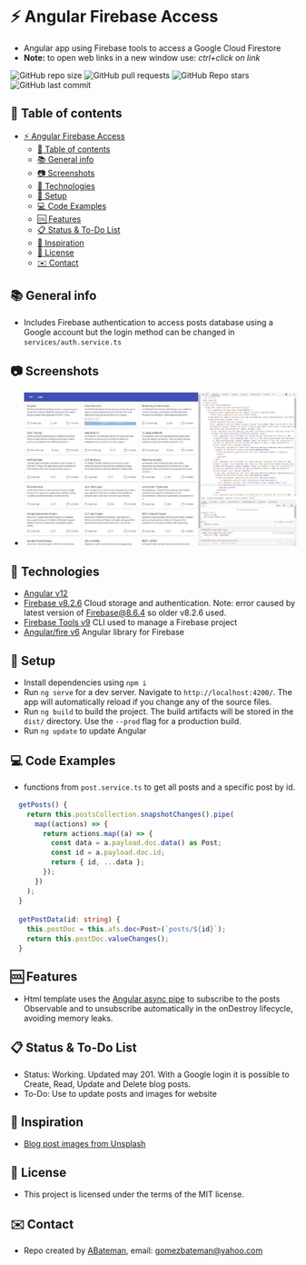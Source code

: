 # :zap: Angular Firebase Access

* Angular app using Firebase tools to access a Google Cloud Firestore
* **Note:** to open web links in a new window use: _ctrl+click on link_

![GitHub repo size](https://img.shields.io/github/repo-size/AndrewJBateman/angular-firebase-access?style=plastic)
![GitHub pull requests](https://img.shields.io/github/issues-pr/AndrewJBateman/angular-firebase-access?style=plastic)
![GitHub Repo stars](https://img.shields.io/github/stars/AndrewJBateman/angular-firebase-access?style=plastic)
![GitHub last commit](https://img.shields.io/github/last-commit/AndrewJBateman/angular-firebase-access?style=plastic)

## :page_facing_up: Table of contents

* [:zap: Angular Firebase Access](#zap-angular-firebase-access)
  * [:page_facing_up: Table of contents](#page_facing_up-table-of-contents)
  * [:books: General info](#books-general-info)
  * [:camera: Screenshots](#camera-screenshots)
  * [:signal_strength: Technologies](#signal_strength-technologies)
  * [:floppy_disk: Setup](#floppy_disk-setup)
  * [:computer: Code Examples](#computer-code-examples)
  * [:cool: Features](#cool-features)
  * [:clipboard: Status & To-Do List](#clipboard-status--to-do-list)
  * [:clap: Inspiration](#clap-inspiration)
  * [:file_folder: License](#file_folder-license)
  * [:envelope: Contact](#envelope-contact)

## :books: General info

* Includes Firebase authentication to access posts database using a Google account but the login method can be changed in `services/auth.service.ts`

## :camera: Screenshots

* ![Example screenshot](./img/posts.jpg)

## :signal_strength: Technologies

* [Angular v12](https://angular.io/)
* [Firebase v8.2.6](https://firebase.google.com) Cloud storage and authentication. Note: error caused by latest version of Firebase@8.6.4 so older v8.2.6 used.
* [Firebase Tools v9](https://www.npmjs.com/package/firebase-tools) CLI used to manage a Firebase project
* [Angular/fire v6](https://www.npmjs.com/package/@angular/fire) Angular library for Firebase

## :floppy_disk: Setup

* Install dependencies using `npm i`
* Run `ng serve` for a dev server. Navigate to `http://localhost:4200/`. The app will automatically reload if you change any of the source files.
* Run `ng build` to build the project. The build artifacts will be stored in the `dist/` directory. Use the `--prod` flag for a production build.
* Run `ng update` to update Angular

## :computer: Code Examples

* functions from `post.service.ts` to get all posts and a specific post by id.

```typescript
  getPosts() {
    return this.postsCollection.snapshotChanges().pipe(
      map((actions) => {
        return actions.map((a) => {
          const data = a.payload.doc.data() as Post;
          const id = a.payload.doc.id;
          return { id, ...data };
        });
      })
    );
  }

  getPostData(id: string) {
    this.postDoc = this.afs.doc<Post>(`posts/${id}`);
    return this.postDoc.valueChanges();
  }
```

## :cool: Features

* Html template uses the [Angular async pipe](https://angular.io/api/common/AsyncPipe) to subscribe to the posts Observable and to unsubscribe automatically in the onDestroy lifecycle, avoiding memory leaks.

## :clipboard: Status & To-Do List

* Status: Working. Updated may 201. With a Google login it is possible to Create, Read, Update and Delete blog posts.
* To-Do: Use to update posts and images for website

## :clap: Inspiration

* [Blog post images from Unsplash](https://unsplash.com/)

## :file_folder: License

* This project is licensed under the terms of the MIT license.

## :envelope: Contact

* Repo created by [ABateman](https://github.com/AndrewJBateman), email: gomezbateman@yahoo.com
